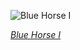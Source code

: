 
![Blue Horse I](https://upload.wikimedia.org/wikipedia/commons/thumb/8/82/Marc%2C_Franz_-_Blue_Horse_I_-_Google_Art_Project.jpg/435px-Marc%2C_Franz_-_Blue_Horse_I_-_Google_Art_Project.jpg)

*[Blue Horse I](https://wikipedia.org/wiki/File:Marc,_Franz_-_Blue_Horse_I_-_Google_Art_Project.jpg)*
